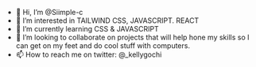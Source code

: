 - 👋 Hi, I’m @Siimple-c
- 👀 I’m interested in TAILWIND CSS, JAVASCRIPT. REACT
- 🌱 I’m currently learning CSS & JAVASCRIPT
- 💞️ I’m looking to collaborate on projects that will help hone my skills so I can get on my feet and do cool stuff with computers.
- 📫 How to reach me on twitter:  @_kellygochi

<!---
Siimple-c/Siimple-c is a ✨ special ✨ repository because its `README.md` (this file) appears on your GitHub profile.
You can click the Preview link to take a look at your changes.
--->
